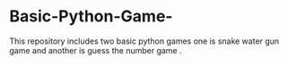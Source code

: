 # Basic-Python-Game-
This repository includes two basic python games one is snake water gun game and another is guess the number game .
